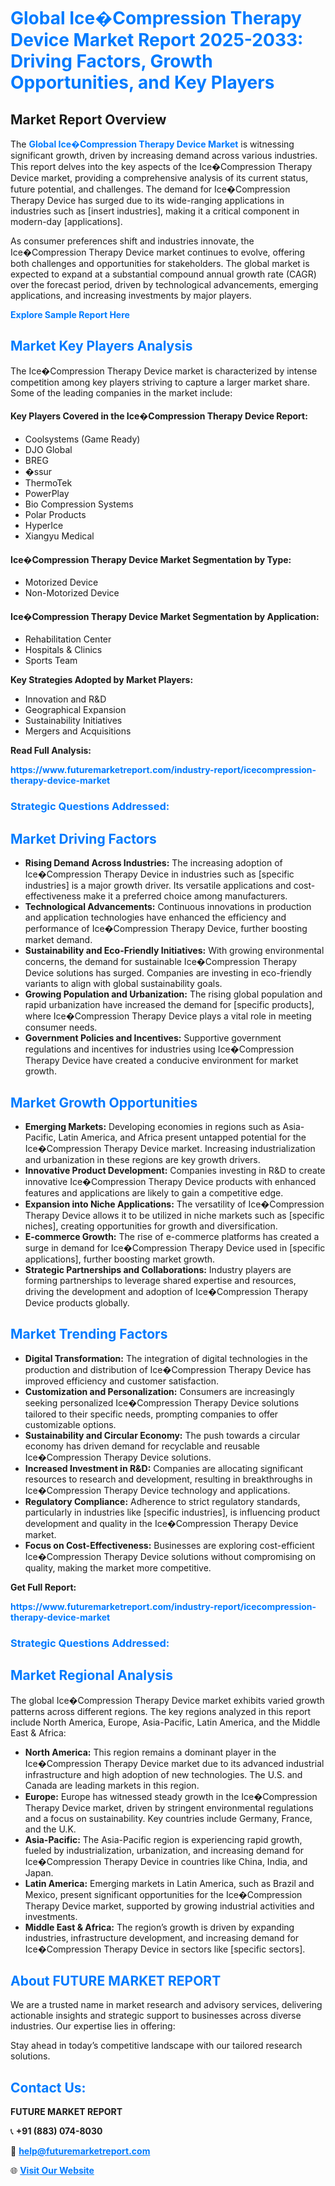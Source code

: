 <h1 style="color: #007BFF;">Global Ice�Compression Therapy Device Market Report 2025-2033: Driving Factors, Growth Opportunities, and Key Players</h1>

<section id="overview">
<h2>Market Report Overview</h2>
<p>The <a href="https://www.futuremarketreport.com/industry-report/icecompression-therapy-device-market" style="color: #007BFF; text-decoration: none;"><strong>Global Ice�Compression Therapy Device Market</strong></a> is witnessing significant growth, driven by increasing demand across various industries. This report delves into the key aspects of the Ice�Compression Therapy Device market, providing a comprehensive analysis of its current status, future potential, and challenges. The demand for Ice�Compression Therapy Device has surged due to its wide-ranging applications in industries such as [insert industries], making it a critical component in modern-day [applications].</p>
<p>As consumer preferences shift and industries innovate, the Ice�Compression Therapy Device market continues to evolve, offering both challenges and opportunities for stakeholders. The global market is expected to expand at a substantial compound annual growth rate (CAGR) over the forecast period, driven by technological advancements, emerging applications, and increasing investments by major players.</p>
</section>

<section id="overview">
<p><a href="https://www.futuremarketreport.com/request-sample/reportId=102878" style="color: #007BFF; text-decoration: none;"><strong>Explore Sample Report Here</strong></a></p>
</section>

<section id="key-players">
<h2 style="color: #007BFF;">Market Key Players Analysis</h2>
<p>The Ice�Compression Therapy Device market is characterized by intense competition among key players striving to capture a larger market share. Some of the leading companies in the market include:</p>
<h4>Key Players Covered in the Ice�Compression Therapy Device Report:</h4>
<ul><li>Coolsystems (Game Ready)</li><li>DJO Global</li><li>BREG</li><li>�ssur</li><li>ThermoTek</li><li>PowerPlay</li><li>Bio Compression Systems</li><li>Polar Products</li><li>HyperIce</li><li>Xiangyu Medical</li></ul>
<h4>Ice�Compression Therapy Device Market Segmentation by Type:</h4>
<ul><li>Motorized Device</li><li>Non-Motorized Device</li></ul>

<h4>Ice�Compression Therapy Device Market Segmentation by Application:</h4>
<ul><li>Rehabilitation Center</li><li>Hospitals &amp; Clinics</li><li>Sports Team</li></ul>
<p><strong>Key Strategies Adopted by Market Players:</strong></p>
<ul>
<li>Innovation and R&D</li>
<li>Geographical Expansion</li>
<li>Sustainability Initiatives</li>
<li>Mergers and Acquisitions</li>
</ul>
</section>

<section>
<p><strong>Read Full Analysis: </strong></p><a href="https://www.futuremarketreport.com/industry-report/icecompression-therapy-device-market" style="color: #007BFF; text-decoration: none;"><strong>https://www.futuremarketreport.com/industry-report/icecompression-therapy-device-market</strong></a>
<h3 style="color: #007BFF;">Strategic Questions Addressed:</h3>
</section>

<section id="driving-factors">
<h2 style="color: #007BFF;">Market Driving Factors</h2>
<ul>
<li><strong>Rising Demand Across Industries:</strong> The increasing adoption of Ice�Compression Therapy Device in industries such as [specific industries] is a major growth driver. Its versatile applications and cost-effectiveness make it a preferred choice among manufacturers.</li>
<li><strong>Technological Advancements:</strong> Continuous innovations in production and application technologies have enhanced the efficiency and performance of Ice�Compression Therapy Device, further boosting market demand.</li>
<li><strong>Sustainability and Eco-Friendly Initiatives:</strong> With growing environmental concerns, the demand for sustainable Ice�Compression Therapy Device solutions has surged. Companies are investing in eco-friendly variants to align with global sustainability goals.</li>
<li><strong>Growing Population and Urbanization:</strong> The rising global population and rapid urbanization have increased the demand for [specific products], where Ice�Compression Therapy Device plays a vital role in meeting consumer needs.</li>
<li><strong>Government Policies and Incentives:</strong> Supportive government regulations and incentives for industries using Ice�Compression Therapy Device have created a conducive environment for market growth.</li>
</ul>
</section>

<section id="growth-opportunities">
<h2 style="color: #007BFF;">Market Growth Opportunities</h2>
<ul>
<li><strong>Emerging Markets:</strong> Developing economies in regions such as Asia-Pacific, Latin America, and Africa present untapped potential for the Ice�Compression Therapy Device market. Increasing industrialization and urbanization in these regions are key growth drivers.</li>
<li><strong>Innovative Product Development:</strong> Companies investing in R&D to create innovative Ice�Compression Therapy Device products with enhanced features and applications are likely to gain a competitive edge.</li>
<li><strong>Expansion into Niche Applications:</strong> The versatility of Ice�Compression Therapy Device allows it to be utilized in niche markets such as [specific niches], creating opportunities for growth and diversification.</li>
<li><strong>E-commerce Growth:</strong> The rise of e-commerce platforms has created a surge in demand for Ice�Compression Therapy Device used in [specific applications], further boosting market growth.</li>
<li><strong>Strategic Partnerships and Collaborations:</strong> Industry players are forming partnerships to leverage shared expertise and resources, driving the development and adoption of Ice�Compression Therapy Device products globally.</li>
</ul>
</section>

<section id="trending-factors">
<h2 style="color: #007BFF;">Market Trending Factors</h2>
<ul>
<li><strong>Digital Transformation:</strong> The integration of digital technologies in the production and distribution of Ice�Compression Therapy Device has improved efficiency and customer satisfaction.</li>
<li><strong>Customization and Personalization:</strong> Consumers are increasingly seeking personalized Ice�Compression Therapy Device solutions tailored to their specific needs, prompting companies to offer customizable options.</li>
<li><strong>Sustainability and Circular Economy:</strong> The push towards a circular economy has driven demand for recyclable and reusable Ice�Compression Therapy Device solutions.</li>
<li><strong>Increased Investment in R&D:</strong> Companies are allocating significant resources to research and development, resulting in breakthroughs in Ice�Compression Therapy Device technology and applications.</li>
<li><strong>Regulatory Compliance:</strong> Adherence to strict regulatory standards, particularly in industries like [specific industries], is influencing product development and quality in the Ice�Compression Therapy Device market.</li>
<li><strong>Focus on Cost-Effectiveness:</strong> Businesses are exploring cost-efficient Ice�Compression Therapy Device solutions without compromising on quality, making the market more competitive.</li>
</ul>
</section>

<section>
<p><strong>Get Full Report: </strong></p><a href="https://www.futuremarketreport.com/industry-report/icecompression-therapy-device-market" style="color: #007BFF; text-decoration: none;"><strong>https://www.futuremarketreport.com/industry-report/icecompression-therapy-device-market</strong></a>
<h3 style="color: #007BFF;">Strategic Questions Addressed:</h3>
</section>


<section id="regional-analysis">
<h2 style="color: #007BFF;">Market Regional Analysis</h2>
<p>The global Ice�Compression Therapy Device market exhibits varied growth patterns across different regions. The key regions analyzed in this report include North America, Europe, Asia-Pacific, Latin America, and the Middle East & Africa:</p>
<ul>
<li><strong>North America:</strong> This region remains a dominant player in the Ice�Compression Therapy Device market due to its advanced industrial infrastructure and high adoption of new technologies. The U.S. and Canada are leading markets in this region.</li>
<li><strong>Europe:</strong> Europe has witnessed steady growth in the Ice�Compression Therapy Device market, driven by stringent environmental regulations and a focus on sustainability. Key countries include Germany, France, and the U.K.</li>
<li><strong>Asia-Pacific:</strong> The Asia-Pacific region is experiencing rapid growth, fueled by industrialization, urbanization, and increasing demand for Ice�Compression Therapy Device in countries like China, India, and Japan.</li>
<li><strong>Latin America:</strong> Emerging markets in Latin America, such as Brazil and Mexico, present significant opportunities for the Ice�Compression Therapy Device market, supported by growing industrial activities and investments.</li>
<li><strong>Middle East & Africa:</strong> The region’s growth is driven by expanding industries, infrastructure development, and increasing demand for Ice�Compression Therapy Device in sectors like [specific sectors].</li>
</ul>
</section>

<footer>
<h2 style="color: #007BFF;">About FUTURE MARKET REPORT</h2>
<p>We are a trusted name in market research and advisory services, delivering actionable insights and strategic support to businesses across diverse industries. Our expertise lies in offering:</p>

<p>Stay ahead in today’s competitive landscape with our tailored research solutions.</p>

<h2 style="color: #007BFF;">Contact Us:</h2>
<p><strong>FUTURE MARKET REPORT</strong></p>
<p>📞 <strong>+91 (883) 074-8030</strong></p>
<p>📧 <strong><a href="mailto:help@futuremarketreport.com" style="color: #007BFF;">help@futuremarketreport.com</a></strong></p>
<p>🌐 <strong><a href="https://www.futuremarketreport.com/" style="color: #007BFF;">Visit Our Website</a></strong></p>
</footer>